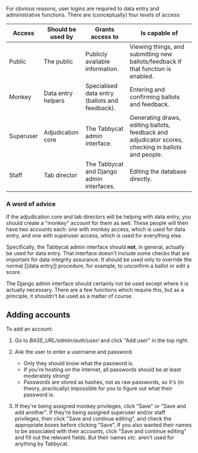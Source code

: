 For obvious reasons, user logins are required to data entry and administrative functions. There are (conceptually) four levels of access:

| Access    | Should be used by  | Grants access to | Is capable of |
| --------- | ------------------ | ---------------- | ------------- |
| Public    | The public         | Publicly available information. | Viewing things, and submitting new ballots/feedback if that function is enabled. |
| Monkey    | Data entry helpers | Specialised data entry (ballots and feedback). | Entering and confirming ballots and feedback. |
| Superuser | Adjudication core  | The Tabbycat admin interface. | Generating draws, editing ballots, feedback and adjudicator scores, checking in ballots and people.
| Staff     | Tab director       | The Tabbycat and Django admin interfaces. | Editing the database directly. |

### A word of advice
If the adjudication core and tab directors will be helping with data entry, you should create a "monkey" account for them as well. These people will then have two accounts each: one with monkey access, which is used for data entry, and one with superuser access, which is used for everything else.

Specifically, the Tabbycat admin interface should **not**, in general, actually be used for data entry. That interface doesn't include some checks that are important for data integrity assurance. It should be used only to override the normal [[data entry]] procedure, for example, to unconfirm a ballot or edit a score.

The Django admin interface should certainly not be used except where it is actually necessary. There are a few functions which require this, but as a principle, it shouldn't be used as a matter of course.

## Adding accounts
To add an account:

1. Go to *BASE_URL/admin/auth/user/* and click "Add user" in the top right.

2. Ask the user to enter a username and password.
   * Only they should know what the password is.
   * If you're hosting on the internet, all passwords should be at least moderately strong!
   * Passwords are stored as hashes, not as raw passwords, so it's (in theory, practically) impossible for you to figure out what their password is.

3. If they're being assigned monkey privileges, click "Save" or "Save and add another". If they're being assigned superuser and/or staff privileges, then click "Save and continue editing", and check the appropriate boxes before clicking "Save". If you also wanted their names to be associated with their accounts, click "Save and continue editing" and fill out the relevant fields. But their names *etc.* aren't used for anything by Tabbycat.